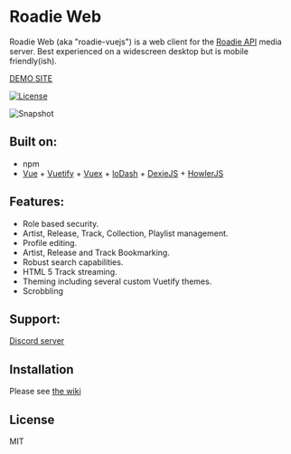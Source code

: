Roadie Web
======

Roadie Web (aka "roadie-vuejs") is a web client for the [Roadie API](https://github.com/sphildreth/roadie) media server. Best experienced on a widescreen desktop but is mobile friendly(ish).

[DEMO SITE](https://www.roadie.rocks/)

[![License](https://img.shields.io/badge/License-MIT-blue.svg)](https://opensource.org/licenses/MIT)

![Snapshot](https://raw.githubusercontent.com/sphildreth/roadie-vuejs/master/roadie-vuejs_snapshot_01.jpg)

Built on:
---------
* npm
* [Vue](https://github.com/vuejs/vue) + [Vuetify](https://github.com/vuetifyjs/vuetify) + [Vuex](https://github.com/vuejs/vuex) + [loDash](https://github.com/lodash/lodash) + [DexieJS](https://github.com/dfahlander/Dexie.js/) + [HowlerJS](https://github.com/goldfire/howler.js/)

Features:
---------
* Role based security.
* Artist, Release, Track, Collection, Playlist management.
* Profile editing.
* Artist, Release and Track Bookmarking.
* Robust search capabilities.
* HTML 5 Track streaming.
* Theming including several custom Vuetify themes.
* Scrobbling

Support:
------------
[Discord server](https://discord.gg/pZyznJN)

Installation
------------
Please see [the wiki](https://github.com/sphildreth/roadie-vuejs/wiki)

License
-------
MIT

